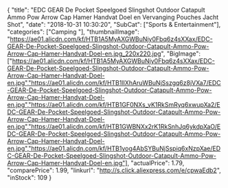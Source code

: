 {
	"title": "EDC GEAR De Pocket Speelgoed Slingshot Outdoor Catapult Ammo Pow Arrow Cap Hamer Handvat Doel en Vervanging Pouches Jacht Shot",
	"date": "2018-10-31 10:30:20",
	"SubCat": ["Sports & Entertainment"],
	"categories": ["Camping "],
	"thumbnailImage": "https://ae01.alicdn.com/kf/HTB1A5MyAXGWBuNjy0Fbq6z4sXXax/EDC-GEAR-De-Pocket-Speelgoed-Slingshot-Outdoor-Catapult-Ammo-Pow-Arrow-Cap-Hamer-Handvat-Doel-en.jpg_220x220.jpg",
	"BigImage": ["https://ae01.alicdn.com/kf/HTB1A5MyAXGWBuNjy0Fbq6z4sXXax/EDC-GEAR-De-Pocket-Speelgoed-Slingshot-Outdoor-Catapult-Ammo-Pow-Arrow-Cap-Hamer-Handvat-Doel-en.jpg","https://ae01.alicdn.com/kf/HTB1lIXhAruWBuNjSszgq6z8jVXa7/EDC-GEAR-De-Pocket-Speelgoed-Slingshot-Outdoor-Catapult-Ammo-Pow-Arrow-Cap-Hamer-Handvat-Doel-en.jpg","https://ae01.alicdn.com/kf/HTB1GF0NXs_vK1RkSmRyq6xwupXa2/EDC-GEAR-De-Pocket-Speelgoed-Slingshot-Outdoor-Catapult-Ammo-Pow-Arrow-Cap-Hamer-Handvat-Doel-en.jpg","https://ae01.alicdn.com/kf/HTB1GWBNXx2rK1RkSnhJq6ykdpXaO/EDC-GEAR-De-Pocket-Speelgoed-Slingshot-Outdoor-Catapult-Ammo-Pow-Arrow-Cap-Hamer-Handvat-Doel-en.jpg","https://ae01.alicdn.com/kf/HTB1yog4AbSYBuNjSspiq6xNzpXae/EDC-GEAR-De-Pocket-Speelgoed-Slingshot-Outdoor-Catapult-Ammo-Pow-Arrow-Cap-Hamer-Handvat-Doel-en.jpg"],
	"actualPrice": 1.79,
	"comparePrice": 1.99,
	"linkurl": "http://s.click.aliexpress.com/e/cpwaEdb2",
	"inStock": 109
}
